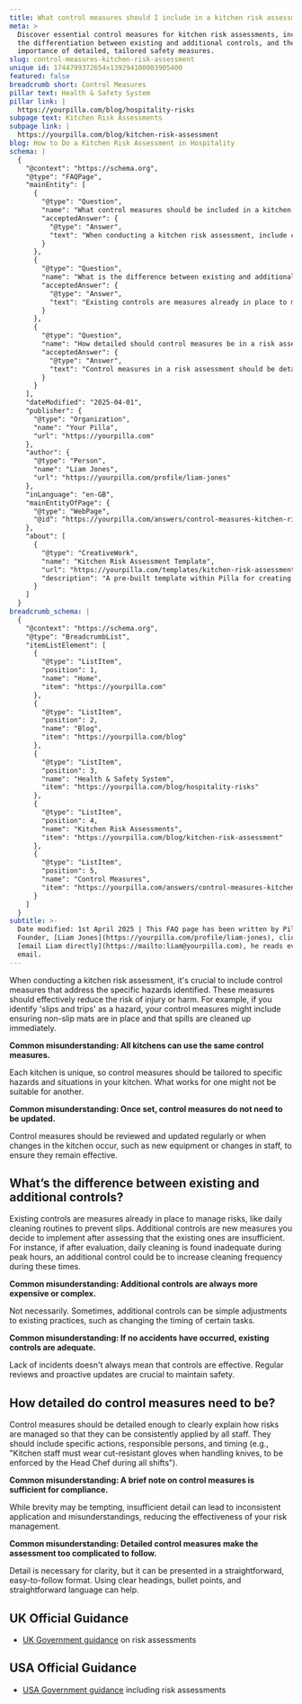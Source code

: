 ```yaml
---
title: What control measures should I include in a kitchen risk assessment?
meta: >
  Discover essential control measures for kitchen risk assessments, including
  the differentiation between existing and additional controls, and the
  importance of detailed, tailored safety measures.
slug: control-measures-kitchen-risk-assessment
unique id: 1744799372654x139294100003905400
featured: false
breadcrumb short: Control Measures
pillar text: Health & Safety System
pillar link: |
  https://yourpilla.com/blog/hospitality-risks
subpage text: Kitchen Risk Assessments
subpage link: |
  https://yourpilla.com/blog/kitchen-risk-assessment
blog: How to Do a Kitchen Risk Assessment in Hospitality
schema: |
  {
    "@context": "https://schema.org",
    "@type": "FAQPage",
    "mainEntity": [
      {
        "@type": "Question",
        "name": "What control measures should be included in a kitchen risk assessment?",
        "acceptedAnswer": {
          "@type": "Answer",
          "text": "When conducting a kitchen risk assessment, include control measures tailored to specific hazards identified within the kitchen. These measures should effectively minimize risks of accidents or harm. For instance, to address hazards like 'slips and trips', ensure placement of non-slip mats and immediate cleaning of spills. Regularly review and adapt these measures to accommodate changes in the kitchen environment such as new equipment or staff changes, maintaining their effectiveness over time."
        }
      },
      {
        "@type": "Question",
        "name": "What is the difference between existing and additional controls in risk management?",
        "acceptedAnswer": {
          "@type": "Answer",
          "text": "Existing controls are measures already in place to manage risks, such as daily cleaning routines aimed at preventing slips. Additional controls refer to new measures implemented after identifying that the existing ones are insufficient. An example could be increasing cleaning frequency during busy periods. These additional controls may provide simpler or cost-effective enhancements to existing practices without necessarily being more complex or expensive."
        }
      },
      {
        "@type": "Question",
        "name": "How detailed should control measures be in a risk assessment?",
        "acceptedAnswer": {
          "@type": "Answer",
          "text": "Control measures in a risk assessment should be detailed enough to provide clear guidance on managing risks, ensuring consistent application by all staff. They should specify actions to be taken, responsible individuals, and timing. For example, detail that kitchen staff must wear cut-resistant gloves when handling knives with enforcement by the Head Chef during all shifts. This level of detail helps prevent inconsistencies and ensures all staff understand how to maintain safety."
        }
      }
    ],
    "dateModified": "2025-04-01",
    "publisher": {
      "@type": "Organization",
      "name": "Your Pilla",
      "url": "https://yourpilla.com"
    },
    "author": {
      "@type": "Person",
      "name": "Liam Jones",
      "url": "https://yourpilla.com/profile/liam-jones"
    },
    "inLanguage": "en-GB",
    "mainEntityOfPage": {
      "@type": "WebPage",
      "@id": "https://yourpilla.com/answers/control-measures-kitchen-risk-assessment"
    },
    "about": [
      {
        "@type": "CreativeWork",
        "name": "Kitchen Risk Assessment Template",
        "url": "https://yourpilla.com/templates/kitchen-risk-assessment",
        "description": "A pre-built template within Pilla for creating and updating kitchen risk assessments, designed to ensure businesses can apply consistent and effective safety measures."
      }
    ]
  }
breadcrumb_schema: |
  {
    "@context": "https://schema.org",
    "@type": "BreadcrumbList",
    "itemListElement": [
      {
        "@type": "ListItem",
        "position": 1,
        "name": "Home",
        "item": "https://yourpilla.com"
      },
      {
        "@type": "ListItem",
        "position": 2,
        "name": "Blog",
        "item": "https://yourpilla.com/blog"
      },
      {
        "@type": "ListItem",
        "position": 3,
        "name": "Health & Safety System",
        "item": "https://yourpilla.com/blog/hospitality-risks"
      },
      {
        "@type": "ListItem",
        "position": 4,
        "name": "Kitchen Risk Assessments",
        "item": "https://yourpilla.com/blog/kitchen-risk-assessment"
      },
      {
        "@type": "ListItem",
        "position": 5,
        "name": "Control Measures",
        "item": "https://yourpilla.com/answers/control-measures-kitchen-risk-assessment"
      }
    ]
  }
subtitle: >-
  Date modified: 1st April 2025 | This FAQ page has been written by Pilla
  Founder, [Liam Jones](https://yourpilla.com/profile/liam-jones), click to
  [email Liam directly](https://mailto:liam@yourpilla.com), he reads every
  email.
---
```

When conducting a kitchen risk assessment, it's crucial to include control measures that address the specific hazards identified. These measures should effectively reduce the risk of injury or harm. For example, if you identify 'slips and trips' as a hazard, your control measures might include ensuring non-slip mats are in place and that spills are cleaned up immediately.

**Common misunderstanding: All kitchens can use the same control measures.**

Each kitchen is unique, so control measures should be tailored to specific hazards and situations in your kitchen. What works for one might not be suitable for another.

**Common misunderstanding: Once set, control measures do not need to be updated.**

Control measures should be reviewed and updated regularly or when changes in the kitchen occur, such as new equipment or changes in staff, to ensure they remain effective.

## What’s the difference between existing and additional controls?

Existing controls are measures already in place to manage risks, like daily cleaning routines to prevent slips. Additional controls are new measures you decide to implement after assessing that the existing ones are insufficient. For instance, if after evaluation, daily cleaning is found inadequate during peak hours, an additional control could be to increase cleaning frequency during these times.

**Common misunderstanding: Additional controls are always more expensive or complex.**

Not necessarily. Sometimes, additional controls can be simple adjustments to existing practices, such as changing the timing of certain tasks.

**Common misunderstanding: If no accidents have occurred, existing controls are adequate.**

Lack of incidents doesn't always mean that controls are effective. Regular reviews and proactive updates are crucial to maintain safety.

## How detailed do control measures need to be?

Control measures should be detailed enough to clearly explain how risks are managed so that they can be consistently applied by all staff. They should include specific actions, responsible persons, and timing (e.g., "Kitchen staff must wear cut-resistant gloves when handling knives, to be enforced by the Head Chef during all shifts").

**Common misunderstanding: A brief note on control measures is sufficient for compliance.**

While brevity may be tempting, insufficient detail can lead to inconsistent application and misunderstandings, reducing the effectiveness of your risk management.

**Common misunderstanding: Detailed control measures make the assessment too complicated to follow.**

Detail is necessary for clarity, but it can be presented in a straightforward, easy-to-follow format. Using clear headings, bullet points, and straightforward language can help.

## UK Official Guidance

-   [UK Government guidance](https://www.hse.gov.uk/catering/risk.htm) on risk assessments

## USA Official Guidance

-   [USA Government guidance](https://www.fda.gov/regulatory-information/search-fda-guidance-documents/draft-guidance-industry-hazard-analysis-and-risk-based-preventive-controls-human-food) including risk assessments
